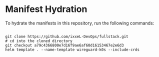 
# Manifest Hydration

To hydrate the manifests in this repository, run the following commands:

```shell

git clone https://github.com/ixxeL-DevOps/fullstack.git
# cd into the cloned directory
git checkout a79c4366800e7d16f9ae6af60d16153467e2e6d3
helm template . --name-template wireguard-k0s --include-crds
```